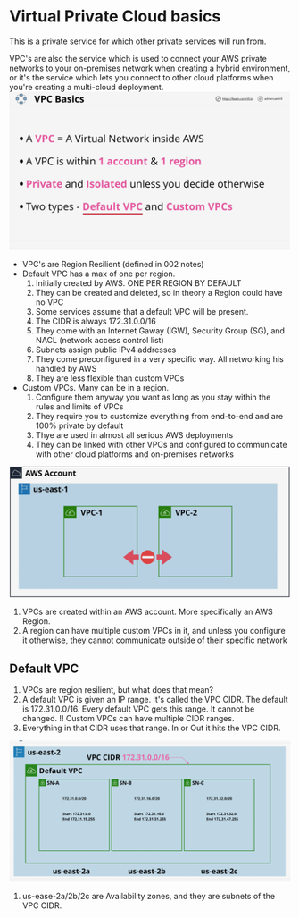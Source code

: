 # Virtual Private Cloud basics
This is a private service for which other private services will run from.   

VPC's are also the service which is used to connect your AWS private networks to your on-premises network when creating a hybrid environment, or it's the service which lets you connect to other cloud platforms when you're creating a multi-cloud deployment.
 ![network_01](../assets/vpc_01.png)
 * VPC's are Region Resilient (defined in 002 notes)
 * Default VPC has a max of one per region.
    1. Initially created by AWS. ONE PER REGION BY DEFAULT
    2. They can be created and deleted, so in theory a Region could have no VPC
    3. Some services assume that a default VPC will be present. 
    4. The CIDR is always 172.31.0.0/16
    5. They come with an Internet Gaway (IGW), Security Group (SG), and NACL (network access control list)
    6. Subnets assign public IPv4 addresses
    7. They come preconfigured in a very specific way. All networking his handled by AWS
    8. They are less flexible than custom VPCs
 * Custom VPCs. Many can be in a region.
    1. Configure them anyway you want as long as you stay within the rules and limits of VPCs
    2. They require you to customize everything from end-to-end and are 100% private by default
    3. Thye are used in almost all serious AWS deployments
    4. They can be linked with other VPCs and configured to communicate with other cloud platforms and on-premises networks

![network_02](../assets/vpc_02.png)
1. VPCs are created within an AWS account.  More specifically an AWS Region.
2. A region can have multiple custom VPCs in it, and unless you configure it otherwise, they cannot communicate outside of their specific network

## Default VPC
1. VPCs are region resilient, but what does that mean?
2. A default VPC is given an IP range.  It's called the VPC CIDR. The default is 172.31.0.0/16.  Every default VPC gets this range.  It cannot be changed. !! Custom VPCs can have multiple CIDR ranges.
3. Everything in that CIDR uses that range.  In or Out it hits the VPC CIDR.

![network_03](../assets/vpc_03.png)

1. us-ease-2a/2b/2c are Availability zones, and they are subnets of the VPC CIDR. 


